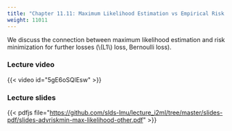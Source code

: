 ```yaml
---
title: "Chapter 11.11: Maximum Likelihood Estimation vs Empirical Risk Minimization II"
weight: 11011
---
```

We discuss the connection between maximum likelihood estimation and risk minimization for further losses (\\(L1\\) loss, Bernoulli loss). 

<!--more-->

### Lecture video

{{< video id="5gE6oSQlEsw" >}}

### Lecture slides

{{< pdfjs file="https://github.com/slds-lmu/lecture_i2ml/tree/master/slides-pdf/slides-advriskmin-max-likelihood-other.pdf" >}}
